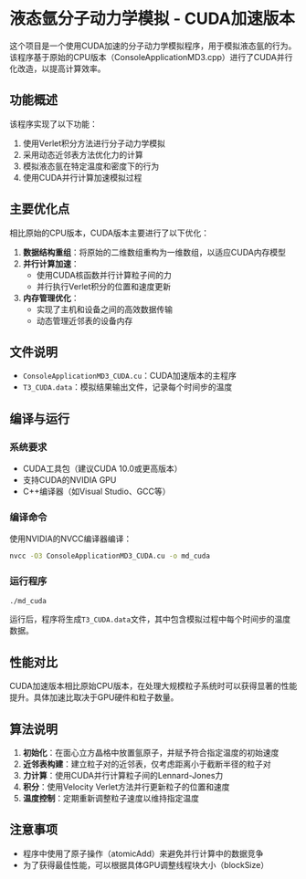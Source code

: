 # 液态氩分子动力学模拟 - CUDA加速版本

这个项目是一个使用CUDA加速的分子动力学模拟程序，用于模拟液态氩的行为。该程序基于原始的CPU版本（ConsoleApplicationMD3.cpp）进行了CUDA并行化改造，以提高计算效率。

## 功能概述

该程序实现了以下功能：

1. 使用Verlet积分方法进行分子动力学模拟
2. 采用动态近邻表方法优化力的计算
3. 模拟液态氩在特定温度和密度下的行为
4. 使用CUDA并行计算加速模拟过程

## 主要优化点

相比原始的CPU版本，CUDA版本主要进行了以下优化：

1. **数据结构重组**：将原始的二维数组重构为一维数组，以适应CUDA内存模型
2. **并行计算加速**：
   - 使用CUDA核函数并行计算粒子间的力
   - 并行执行Verlet积分的位置和速度更新
3. **内存管理优化**：
   - 实现了主机和设备之间的高效数据传输
   - 动态管理近邻表的设备内存

## 文件说明

- `ConsoleApplicationMD3_CUDA.cu`：CUDA加速版本的主程序
- `T3_CUDA.data`：模拟结果输出文件，记录每个时间步的温度

## 编译与运行

### 系统要求

- CUDA工具包（建议CUDA 10.0或更高版本）
- 支持CUDA的NVIDIA GPU
- C++编译器（如Visual Studio、GCC等）

### 编译命令

使用NVIDIA的NVCC编译器编译：

```bash
nvcc -O3 ConsoleApplicationMD3_CUDA.cu -o md_cuda
```

### 运行程序

```bash
./md_cuda
```

运行后，程序将生成`T3_CUDA.data`文件，其中包含模拟过程中每个时间步的温度数据。

## 性能对比

CUDA加速版本相比原始CPU版本，在处理大规模粒子系统时可以获得显著的性能提升。具体加速比取决于GPU硬件和粒子数量。

## 算法说明

1. **初始化**：在面心立方晶格中放置氩原子，并赋予符合指定温度的初始速度
2. **近邻表构建**：建立粒子对的近邻表，仅考虑距离小于截断半径的粒子对
3. **力计算**：使用CUDA并行计算粒子间的Lennard-Jones力
4. **积分**：使用Velocity Verlet方法并行更新粒子的位置和速度
5. **温度控制**：定期重新调整粒子速度以维持指定温度

## 注意事项

- 程序中使用了原子操作（atomicAdd）来避免并行计算中的数据竞争
- 为了获得最佳性能，可以根据具体GPU调整线程块大小（blockSize） 